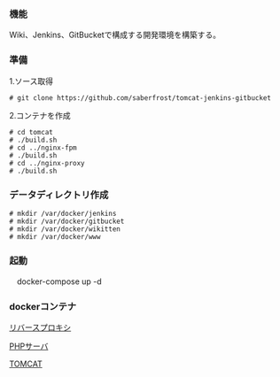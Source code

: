 ### 機能

Wiki、Jenkins、GitBucketで構成する開発環境を構築する。

### 準備

1.ソース取得

    # git clone https://github.com/saberfrost/tomcat-jenkins-gitbucket

2.コンテナを作成

    # cd tomcat
    # ./build.sh
    # cd ../nginx-fpm
    # ./build.sh
    # cd ../nginx-proxy
    # ./build.sh

### データディレクトリ作成

    # mkdir /var/docker/jenkins
    # mkdir /var/docker/gitbucket
    # mkdir /var/docker/wikitten
    # mkdir /var/docker/www

### 起動

　docker-compose up -d

### dockerコンテナ

[リバースプロキシ](https://hub.docker.com/r/saberfrost/nginx-proxy/)

[PHPサーバ](https://hub.docker.com/r/saberfrost/nginx-fpm/)

[TOMCAT](https://hub.docker.com/r/saberfrost/tomcat-jenkins-gitbucket/)
